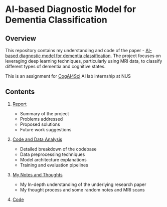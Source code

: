 # AI-based Diagnostic Model for Dementia Classification

## Overview

This repository contains my understanding and code of the paper -  [AI-based diagnostic model for dementia classification](https://www.nature.com/articles/s41591-024-03118-z). The project focuses on leveraging deep learning techniques, particularly using MRI data, to classify different types of dementia and cognitive states.

This is an assignment for [CogAI4Sci](https://www.cogai4sci.com/) AI lab internship at NUS 
## Contents

1. [Report](https://github.com/parthshr370/NUS/blob/main/NUS_Final.pdf)
   - Summary of the project
   - Problems addressed
   - Proposed solutions
   - Future work suggestions

2. [Code and Data Analysis](https://github.com/parthshr370/NUS/blob/main/Understanding%20the%20Codebase%20and%20Data.pdf)
   - Detailed breakdown of the codebase
   - Data preprocessing techniques
   - Model architecture explanations
   - Training and evaluation pipelines

3. [My Notes and Thoughts](https://github.com/parthshr370/NUS/blob/main/Notes-NUS.pdf)
   - My In-depth understanding of the underlying research paper
   - My thought process and some random notes and MRI scans

4. [Code](https://github.com/parthshr370/NUS/blob/main/MRICode(1).ipynb)
